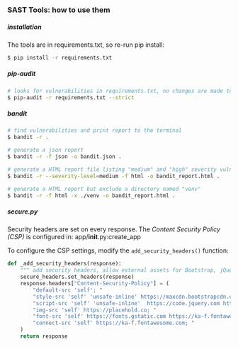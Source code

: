 ### SAST Tools: how to use them

##### installation
The tools are in requirements.txt, so re-run pip install:
```bash
$ pip install -r requirements.txt
```


##### pip-audit
```bash
# looks for vulnerabilities in requirements.txt, no changes are made to the file
$ pip-audit -r requirements.txt --strict
```

##### bandit
```bash
# find vulnerabilities and print report to the terminal
$ bandit -r .

# generate a json report
$ bandit -r -f json -o bandit.json .

# generate a HTML report file listing "medium" and "high" severity vulnerabilities.
$ bandit -r --severity-level=medium -f html -o bandit_report.html .

# generate a HTML report but exclude a directory named "venv"
$ bandit -r -f html -x ./venv -o bandit_report.html .
```

##### secure.py

Security headers are set on every response. The *Content Security Policy (CSP)* is configured in: app/__init__.py:create_app

To configure the CSP settings, modify the `add_security_headers()` function:

```python
def _add_security_headers(response):
    """ add security headers, allow external assets for Bootstrap, jQuery, Font Awesome"""
    secure_headers.set_headers(response)
    response.headers["Content-Security-Policy"] = (
        "default-src 'self'; "
        "style-src 'self' 'unsafe-inline' https://maxcdn.bootstrapcdn.com https://cdnjs.cloudflare.com https://code.jquery.com https://kit.fontawesome.com;"
        "script-src 'self' 'unsafe-inline'  https://code.jquery.com https://cdnjs.cloudflare.com https://kit.fontawesome.com; "
        "img-src 'self' https://placehold.co; "
        "font-src 'self' https://fonts.gstatic.com https://ka-f.fontawesome.com; " 
        "connect-src 'self' https://ka-f.fontawesome.com; "
    )
    return response
```

